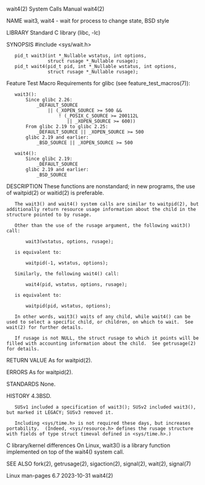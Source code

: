 wait4(2)                                                                                    System Calls Manual                                                                                    wait4(2)

NAME
       wait3, wait4 - wait for process to change state, BSD style

LIBRARY
       Standard C library (libc, -lc)

SYNOPSIS
       #include <sys/wait.h>

       pid_t wait3(int *_Nullable wstatus, int options,
                   struct rusage *_Nullable rusage);
       pid_t wait4(pid_t pid, int *_Nullable wstatus, int options,
                   struct rusage *_Nullable rusage);

   Feature Test Macro Requirements for glibc (see feature_test_macros(7)):

       wait3():
           Since glibc 2.26:
               _DEFAULT_SOURCE
                   || (_XOPEN_SOURCE >= 500 &&
                       ! (_POSIX_C_SOURCE >= 200112L
                          || _XOPEN_SOURCE >= 600))
           From glibc 2.19 to glibc 2.25:
               _DEFAULT_SOURCE || _XOPEN_SOURCE >= 500
           glibc 2.19 and earlier:
               _BSD_SOURCE || _XOPEN_SOURCE >= 500

       wait4():
           Since glibc 2.19:
               _DEFAULT_SOURCE
           glibc 2.19 and earlier:
               _BSD_SOURCE

DESCRIPTION
       These functions are nonstandard; in new programs, the use of waitpid(2) or waitid(2) is preferable.

       The wait3() and wait4() system calls are similar to waitpid(2), but additionally return resource usage information about the child in the structure pointed to by rusage.

       Other than the use of the rusage argument, the following wait3() call:

           wait3(wstatus, options, rusage);

       is equivalent to:

           waitpid(-1, wstatus, options);

       Similarly, the following wait4() call:

           wait4(pid, wstatus, options, rusage);

       is equivalent to:

           waitpid(pid, wstatus, options);

       In other words, wait3() waits of any child, while wait4() can be used to select a specific child, or children, on which to wait.  See wait(2) for further details.

       If rusage is not NULL, the struct rusage to which it points will be filled with accounting information about the child.  See getrusage(2) for details.

RETURN VALUE
       As for waitpid(2).

ERRORS
       As for waitpid(2).

STANDARDS
       None.

HISTORY
       4.3BSD.

       SUSv1 included a specification of wait3(); SUSv2 included wait3(), but marked it LEGACY; SUSv3 removed it.

       Including <sys/time.h> is not required these days, but increases portability.  (Indeed, <sys/resource.h> defines the rusage structure with fields of type struct timeval defined in <sys/time.h>.)

   C library/kernel differences
       On Linux, wait3() is a library function implemented on top of the wait4() system call.

SEE ALSO
       fork(2), getrusage(2), sigaction(2), signal(2), wait(2), signal(7)

Linux man-pages 6.7                                                                              2023-10-31                                                                                        wait4(2)
